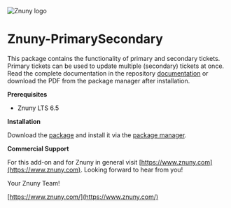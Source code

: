 ![Znuny logo](https://www.znuny.com/assets/images/logo_small.png)


Znuny-PrimarySecondary
======================
This package contains the functionality of primary and secondary tickets. Primary tickets can be used to update multiple (secondary) tickets at once. Read the complete documentation in the repository [documentation](https://github.com/znuny/Znuny-PrimarySecondary/tree/dev/doc/en) or download the PDF from the package manager after installation.

**Prerequisites**

- Znuny LTS 6.5


**Installation**

Download the [package](https://download.znuny.org/releases/packages/) and install it via the [package manager](https://doc.znuny.org/znuny_lts/admin/packagemanagement/index.html#package-manager).

**Commercial Support**

For this add-on and for Znuny in general visit [https://www.znuny.com](https://www.znuny.com). Looking forward to hear from you!


Your Znuny Team!

[https://www.znuny.com/](https://www.znuny.com/)
